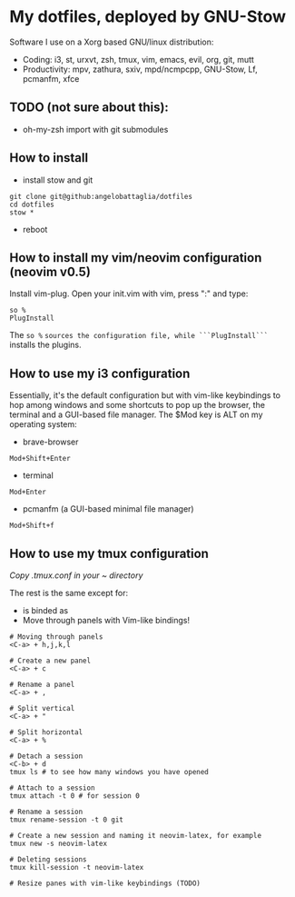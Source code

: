 # My dotfiles, deployed by GNU-Stow

Software I use on a Xorg based GNU/linux distribution:
- Coding: i3, st, urxvt, zsh, tmux, vim, emacs, evil, org, git, mutt
- Productivity: mpv, zathura, sxiv, mpd/ncmpcpp, GNU-Stow, Lf, pcmanfm, xfce

## TODO (not sure about this):
- oh-my-zsh import with git submodules

## How to install
- install stow and git
```
git clone git@github:angelobattaglia/dotfiles
cd dotfiles
stow *
```
- reboot

## How to install my vim/neovim configuration (neovim v0.5)

Install vim-plug. Open your init.vim with vim, press ":" and type:

```
so % 
PlugInstall
```

The ```so %``` `sources the configuration file, while ```PlugInstall``` `installs the plugins.

## How to use my i3 configuration

Essentially, it's the default configuration but with vim-like keybindings to hop among
windows and some shortcuts to pop up the browser, the terminal and a GUI-based file manager.
The $Mod key is ALT on my operating system:
- brave-browser
```
Mod+Shift+Enter
```
- terminal
```
Mod+Enter
```
- pcmanfm (a GUI-based minimal file manager)
```
Mod+Shift+f
```

## How to use my tmux configuration

*Copy .tmux.conf in your ~ directory*

The rest is the same except for:
- <C-b> is binded as <C-a>
- Move through panels with Vim-like bindings!

```
# Moving through panels
<C-a> + h,j,k,l

# Create a new panel
<C-a> + c 

# Rename a panel
<C-a> + ,

# Split vertical
<C-a> + "

# Split horizontal
<C-a> + %

# Detach a session
<C-b> + d
tmux ls # to see how many windows you have opened

# Attach to a session
tmux attach -t 0 # for session 0

# Rename a session
tmux rename-session -t 0 git

# Create a new session and naming it neovim-latex, for example
tmux new -s neovim-latex

# Deleting sessions
tmux kill-session -t neovim-latex

# Resize panes with vim-like keybindings (TODO)
```
